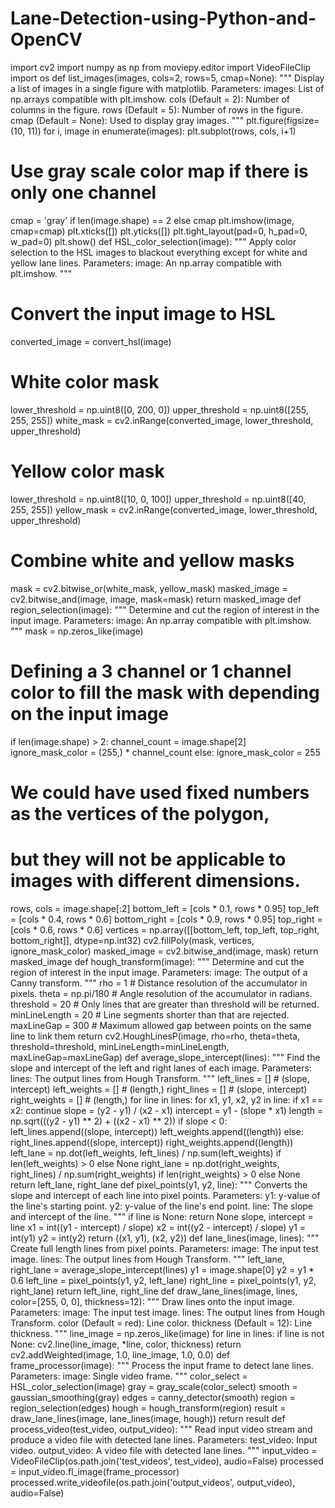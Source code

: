 # Lane-Detection-using-Python-and-OpenCV
import cv2 
import numpy as np 
from moviepy.editor import VideoFileClip 
import os 
def list_images(images, cols=2, rows=5, cmap=None): 
 """ 
 Display a list of images in a single figure with matplotlib. 
 Parameters: 
 images: List of np.arrays compatible with plt.imshow. 
 cols (Default = 2): Number of columns in the figure. 
 rows (Default = 5): Number of rows in the figure. 
 cmap (Default = None): Used to display gray images. 
 """ 
 plt.figure(figsize=(10, 11)) 
 for i, image in enumerate(images): 
 plt.subplot(rows, cols, i+1) 
 # Use gray scale color map if there is only one channel 
 cmap = 'gray' if len(image.shape) == 2 else cmap 
 plt.imshow(image, cmap=cmap) 
 plt.xticks([]) 
 plt.yticks([]) 
 plt.tight_layout(pad=0, h_pad=0, w_pad=0) 
 plt.show() 
def HSL_color_selection(image): 
 """ 
 Apply color selection to the HSL images to blackout everything except for white and yellow lane 
lines. 
 Parameters: 
 image: An np.array compatible with plt.imshow. 
 """ 
 # Convert the input image to HSL 
 converted_image = convert_hsl(image) 
 # White color mask 
 lower_threshold = np.uint8([0, 200, 0]) 
 upper_threshold = np.uint8([255, 255, 255]) 
 white_mask = cv2.inRange(converted_image, lower_threshold, upper_threshold) 
 # Yellow color mask 
 lower_threshold = np.uint8([10, 0, 100]) 
 upper_threshold = np.uint8([40, 255, 255]) 
 yellow_mask = cv2.inRange(converted_image, lower_threshold, upper_threshold) 
 # Combine white and yellow masks 
 mask = cv2.bitwise_or(white_mask, yellow_mask) 
 masked_image = cv2.bitwise_and(image, image, mask=mask) 
 return masked_image 
def region_selection(image): 
 """ 
 Determine and cut the region of interest in the input image. 
 Parameters: 
 image: An np.array compatible with plt.imshow. 
 """ 
 mask = np.zeros_like(image) 
 # Defining a 3 channel or 1 channel color to fill the mask with depending on the input image 
 if len(image.shape) > 2: 
 channel_count = image.shape[2] 
 ignore_mask_color = (255,) * channel_count 
 else: 
 ignore_mask_color = 255 
 # We could have used fixed numbers as the vertices of the polygon, 
 # but they will not be applicable to images with different dimensions. 
 rows, cols = image.shape[:2] 
 bottom_left = [cols * 0.1, rows * 0.95] 
 top_left = [cols * 0.4, rows * 0.6] 
 bottom_right = [cols * 0.9, rows * 0.95] 
 top_right = [cols * 0.6, rows * 0.6] 
 vertices = np.array([[bottom_left, top_left, top_right, bottom_right]], dtype=np.int32) 
 cv2.fillPoly(mask, vertices, ignore_mask_color) 
 masked_image = cv2.bitwise_and(image, mask) 
 return masked_image 
def hough_transform(image): 
 """ 
 Determine and cut the region of interest in the input image. 
 Parameters: 
 image: The output of a Canny transform. 
 """ 
 rho = 1 # Distance resolution of the accumulator in pixels. 
 theta = np.pi/180 # Angle resolution of the accumulator in radians. 
 threshold = 20 # Only lines that are greater than threshold will be returned. 
 minLineLength = 20 # Line segments shorter than that are rejected. 
 maxLineGap = 300 # Maximum allowed gap between points on the same line to link them 
 return cv2.HoughLinesP(image, rho=rho, theta=theta, threshold=threshold, 
 minLineLength=minLineLength, maxLineGap=maxLineGap) 
def average_slope_intercept(lines): 
 """ 
 Find the slope and intercept of the left and right lanes of each image. 
 Parameters: 
 lines: The output lines from Hough Transform. 
 """ 
 left_lines = [] # (slope, intercept) 
 left_weights = [] # (length,) 
 right_lines = [] # (slope, intercept) 
 right_weights = [] # (length,) 
 for line in lines: 
 for x1, y1, x2, y2 in line: 
 if x1 == x2: 
 continue 
 slope = (y2 - y1) / (x2 - x1) 
 intercept = y1 - (slope * x1) 
 length = np.sqrt(((y2 - y1) ** 2) + ((x2 - x1) ** 2)) 
 if slope < 0: 
 left_lines.append((slope, intercept)) 
 left_weights.append((length)) 
 else: 
 right_lines.append((slope, intercept)) 
 right_weights.append((length)) 
 left_lane = np.dot(left_weights, left_lines) / np.sum(left_weights) if len(left_weights) > 0 else 
None 
 right_lane = np.dot(right_weights, right_lines) / np.sum(right_weights) if len(right_weights) > 0 
else None 
 return left_lane, right_lane 
def pixel_points(y1, y2, line): 
 """ 
 Converts the slope and intercept of each line into pixel points. 
 Parameters: 
 y1: y-value of the line's starting point. 
 y2: y-value of the line's end point. 
 line: The slope and intercept of the line. 
 """ 
 if line is None: 
 return None 
 slope, intercept = line 
 x1 = int((y1 - intercept) / slope) 
 x2 = int((y2 - intercept) / slope) 
 y1 = int(y1) 
 y2 = int(y2) 
 return ((x1, y1), (x2, y2)) 
def lane_lines(image, lines): 
 """ 
 Create full length lines from pixel points. 
 Parameters: 
 image: The input test image. 
 lines: The output lines from Hough Transform. 
 """ 
 left_lane, right_lane = average_slope_intercept(lines) 
 y1 = image.shape[0] 
 y2 = y1 * 0.6 
 left_line = pixel_points(y1, y2, left_lane) 
 right_line = pixel_points(y1, y2, right_lane) 
 return left_line, right_line 
def draw_lane_lines(image, lines, color=[255, 0, 0], thickness=12): 
 """ 
 Draw lines onto the input image. 
 Parameters: 
 image: The input test image. 
 lines: The output lines from Hough Transform. 
 color (Default = red): Line color. 
 thickness (Default = 12): Line thickness. 
 """ 
 line_image = np.zeros_like(image) 
 for line in lines: 
 if line is not None: 
 cv2.line(line_image, *line, color, thickness) 
 return cv2.addWeighted(image, 1.0, line_image, 1.0, 0.0) 
def frame_processor(image): 
 """ 
 Process the input frame to detect lane lines. 
 Parameters: 
 image: Single video frame. 
 """ 
 color_select = HSL_color_selection(image) 
 gray = gray_scale(color_select) 
 smooth = gaussian_smoothing(gray) 
 edges = canny_detector(smooth) 
 region = region_selection(edges) 
 hough = hough_transform(region) 
 result = draw_lane_lines(image, lane_lines(image, hough)) 
 return result 
def process_video(test_video, output_video): 
 """ 
 Read input video stream and produce a video file with detected lane lines. 
 Parameters: 
 test_video: Input video. 
 output_video: A video file with detected lane lines. 
 """ 
 input_video = VideoFileClip(os.path.join('test_videos', test_video), audio=False) 
 processed = input_video.fl_image(frame_processor) 
 processed.write_videofile(os.path.join('output_videos', output_video), audio=False)
